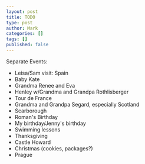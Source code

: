 ```yaml
---
layout: post
title: TODO
type: post
author: Mark
categories: []
tags: []
published: false
---
```


Separate Events:

* Leisa/Sam visit: Spain
* Baby Kate
* Grandma Renee and Eva
* Henley w/Grandma and Grandpa Rothlisberger
* Tour de France
* Grandma and Grandpa Segard, especially Scotland
* Scarborough
* Roman's Birthday
* My birthday/Jenny's birthday
* Swimming lessons
* Thanksgiving
* Castle Howard
* Christmas (cookies, packages?)
* Prague
